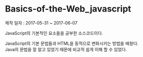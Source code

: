# Basics-of-the-Web_javascript
제작 일자 : 2017-05-31 ~ 2017-06-07

JavaScript의 기본적인 요소들을 공부한 소스코드이다.

JavaScript의 기본 문법들과 HTML을 동적으로 변화시키는 방법을 배웠다.<br>
Java의 문법을 잘 알고 있었기 때문에 비교적 쉽게 이해 할 수 있었다.
